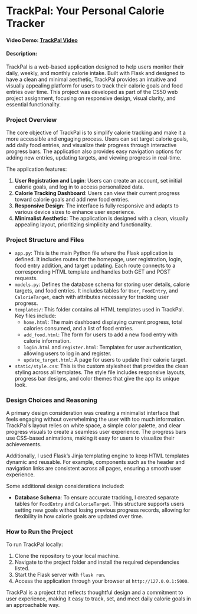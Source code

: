 # TrackPal: Your Personal Calorie Tracker
#### Video Demo: [TrackPal Video](<URL HERE>)
#### Description:

TrackPal is a web-based application designed to help users monitor their daily, weekly, and monthly calorie intake. Built with Flask and designed to have a clean and minimal aesthetic, TrackPal provides an intuitive and visually appealing platform for users to track their calorie goals and food entries over time. This project was developed as part of the CS50 web project assignment, focusing on responsive design, visual clarity, and essential functionality.

### Project Overview

The core objective of TrackPal is to simplify calorie tracking and make it a more accessible and engaging process. Users can set target calorie goals, add daily food entries, and visualize their progress through interactive progress bars. The application also provides easy navigation options for adding new entries, updating targets, and viewing progress in real-time.

The application features:
1. **User Registration and Login**: Users can create an account, set initial calorie goals, and log in to access personalized data.
2. **Calorie Tracking Dashboard**: Users can view their current progress toward calorie goals and add new food entries.
3. **Responsive Design**: The interface is fully responsive and adapts to various device sizes to enhance user experience.
4. **Minimalist Aesthetic**: The application is designed with a clean, visually appealing layout, prioritizing simplicity and functionality.

### Project Structure and Files

- `app.py`: This is the main Python file where the Flask application is defined. It includes routes for the homepage, user registration, login, food entry addition, and target updating. Each route connects to a corresponding HTML template and handles both GET and POST requests.
- `models.py`: Defines the database schema for storing user details, calorie targets, and food entries. It includes tables for `User`, `FoodEntry`, and `CalorieTarget`, each with attributes necessary for tracking user progress.
- `templates/`: This folder contains all HTML templates used in TrackPal. Key files include:
  - `home.html`: The main dashboard displaying current progress, total calories consumed, and a list of food entries.
  - `add_food.html`: The form for users to add a new food entry with calorie information.
  - `login.html` and `register.html`: Templates for user authentication, allowing users to log in and register.
  - `update_target.html`: A page for users to update their calorie target.
- `static/style.css`: This is the custom stylesheet that provides the clean styling across all templates. The style file includes responsive layouts, progress bar designs, and color themes that give the app its unique look.

### Design Choices and Reasoning

A primary design consideration was creating a minimalist interface that feels engaging without overwhelming the user with too much information. TrackPal’s layout relies on white space, a simple color palette, and clear progress visuals to create a seamless user experience. The progress bars use CSS-based animations, making it easy for users to visualize their achievements.

Additionally, I used Flask’s Jinja templating engine to keep HTML templates dynamic and reusable. For example, components such as the header and navigation links are consistent across all pages, ensuring a smooth user experience.

Some additional design considerations included:
- **Database Schema**: To ensure accurate tracking, I created separate tables for `FoodEntry` and `CalorieTarget`. This structure supports users setting new goals without losing previous progress records, allowing for flexibility in how calorie goals are updated over time.
  
### How to Run the Project

To run TrackPal locally:
1. Clone the repository to your local machine.
2. Navigate to the project folder and install the required dependencies listed.
3. Start the Flask server with `flask run`.
4. Access the application through your browser at `http://127.0.0.1:5000`.

TrackPal is a project that reflects thoughtful design and a commitment to user experience, making it easy to track, set, and meet daily calorie goals in an approachable way.
